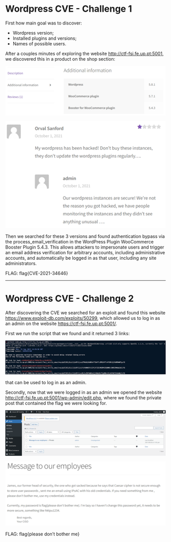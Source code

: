 # Wordpress CVE - Challenge 1
First how main goal was to discover: 
- Wordpress version;
- Installed plugins and versions;
- Names of possible users.

After a couples minutes of exploring the website http://ctf-fsi.fe.up.pt:5001, we discovered this in a product on the shop section:

![Wordpress and plugins versions](./imgs/CTFWEEK3/1.png)

![Product comment](./imgs/CTFWEEK3/2.png)

Then we searched for these 3 versions and found authentication bypass via the process_email_verification in the WordPress Plugin WooCommerce Booster Plugin 5.4.3. This allows attackers to impersonate users and trigger an email address verification for arbitrary accounts, including administrative accounts, and automatically be logged in as that user, including any site administrators.

FLAG: flag{CVE-2021-34646}

---

# Wordpress CVE - Challenge 2

After discovering the CVE we searched for an exploit and found this website https://www.exploit-db.com/exploits/50299, which allowed us to log in as an admin on the website https://ctf-fsi.fe.up.pt:5001/. 

First we run the script that we found and it returned 3 links:

![Script results](./imgs/CTFWEEK3/3.png)

that can be used to log in as an admin.

Secondly, now that we were logged in as an admin we opened the website http://ctf-fsi.fe.up.pt:5001/wp-admin/edit.php, where we found the private post that contained the flag we were looking for.

![Admin Wordpress access](./imgs/CTFWEEK3/4.png)

![Flag](./imgs/CTFWEEK3/5.png)

FLAG: flag{please don’t bother me}

